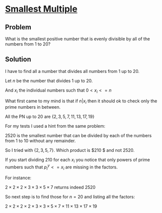 # [Smallest Multiple](https://projecteuler.net/problem=5)

## Problem

What is the smallest positive number that is evenly divisible by all of the numbers from 1 to 20?

## Solution

I have to find all a number that divides all numbers from 1 up to 20.

Let $n$ be the number that divides 1 up to 20. 

And $x_i$ the individual numbers such that $0 < x_i <= n$ 

What first came to my mind is that if $n | x_i$ then it should ok to check only the prime numbers in between.

All the PN up to 20 are $\{ 2, 3, 5, 7, 11, 13, 17, 19 \}$

For my tests I used a hint from the same problem:

$2520$ is the smallest number that can be divided by each of the numbers from $1$ to $10$ without any remainder.

So I tried with $\{2, 3, 5, 7\}$. Which product is $210 $ and not $2520$.

If you start dividing $210$ for each $x_i$ you notice that only powers of prime numbers such that $p^y_i <= x_i$ are missing in the factors.

For instance:

$2\times 2\times 2\times 3\times 3\times 5\times 7$ returns indeed $2520$

So next step is to find those for $n = 20$ and listing all the factors:

$2\times 2\times 2\times 2\times 3\times 3\times 5\times 7\times 11\times 13\times 17\times 19$